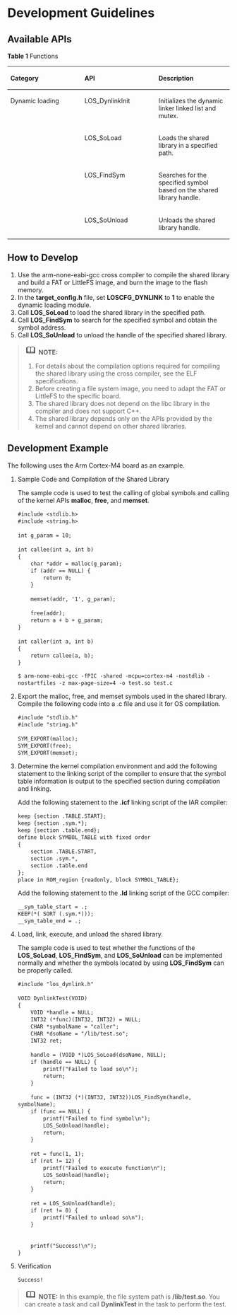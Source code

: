 # Development Guidelines<a name="EN-US_TOPIC_0000001182409801"></a>

## Available APIs<a name="section158501652121514"></a>

**Table  1**  Functions

<a name="table18293928155615"></a>
<table><thead align="left"><tr id="row129362875613"><th class="cellrowborder" valign="top" width="33.33333333333333%" id="mcps1.2.4.1.1"><p id="p19444103765618"><a name="p19444103765618"></a><a name="p19444103765618"></a>Category</p>
</th>
<th class="cellrowborder" valign="top" width="33.33333333333333%" id="mcps1.2.4.1.2"><p id="p944473716569"><a name="p944473716569"></a><a name="p944473716569"></a>API</p>
</th>
<th class="cellrowborder" valign="top" width="33.33333333333333%" id="mcps1.2.4.1.3"><p id="p144445378565"><a name="p144445378565"></a><a name="p144445378565"></a>Description</p>
</th>
</tr>
</thead>
<tbody><tr id="row16964173231"><td class="cellrowborder" rowspan="4" valign="top" width="33.33333333333333%" headers="mcps1.2.4.1.1 "><p id="p106040172412"><a name="p106040172412"></a><a name="p106040172412"></a>Dynamic loading</p>
</td>
<td class="cellrowborder" valign="top" width="33.33333333333333%" headers="mcps1.2.4.1.2 "><p id="p136961178237"><a name="p136961178237"></a><a name="p136961178237"></a>LOS_DynlinkInit</p>
</td>
<td class="cellrowborder" valign="top" width="33.33333333333333%" headers="mcps1.2.4.1.3 "><p id="p3697131710237"><a name="p3697131710237"></a><a name="p3697131710237"></a>Initializes the dynamic linker linked list and mutex.</p>
</td>
</tr>
<tr id="row18697201714231"><td class="cellrowborder" valign="top" headers="mcps1.2.4.1.1 "><p id="p66971817102319"><a name="p66971817102319"></a><a name="p66971817102319"></a>LOS_SoLoad</p>
</td>
<td class="cellrowborder" valign="top" headers="mcps1.2.4.1.2 "><p id="p1569711715233"><a name="p1569711715233"></a><a name="p1569711715233"></a>Loads the shared library in a specified path.</p>
</td>
</tr>
<tr id="row18697117132313"><td class="cellrowborder" valign="top" headers="mcps1.2.4.1.1 "><p id="p1697161732312"><a name="p1697161732312"></a><a name="p1697161732312"></a>LOS_FindSym</p>
</td>
<td class="cellrowborder" valign="top" headers="mcps1.2.4.1.2 "><p id="p5697917132313"><a name="p5697917132313"></a><a name="p5697917132313"></a>Searches for the specified symbol based on the shared library handle.</p>
</td>
</tr>
<tr id="row1925202662319"><td class="cellrowborder" valign="top" headers="mcps1.2.4.1.1 "><p id="p7925526112315"><a name="p7925526112315"></a><a name="p7925526112315"></a>LOS_SoUnload</p>
</td>
<td class="cellrowborder" valign="top" headers="mcps1.2.4.1.2 "><p id="p492520269233"><a name="p492520269233"></a><a name="p492520269233"></a>Unloads the shared library handle.</p>
</td>
</tr>
</tbody>
</table>

## How to Develop<a name="section5241132917523"></a>

1.  Use the arm-none-eabi-gcc cross compiler to compile the shared library and build a FAT or LittleFS image, and burn the image to the flash memory.
2.  In the  **target\_config.h**  file, set  **LOSCFG\_DYNLINK**  to  **1**  to enable the dynamic loading module.
3.  Call  **LOS\_SoLoad**  to load the shared library in the specified path.
4.  Call  **LOS\_FindSym**  to search for the specified symbol and obtain the symbol address.
5.  Call  **LOS\_SoUnload**  to unload the handle of the specified shared library.

>![](../public_sys-resources/icon-note.gif) **NOTE:** 
>1.  For details about the compilation options required for compiling the shared library using the cross compiler, see the ELF specifications.
>2.  Before creating a file system image, you need to adapt the FAT or LittleFS to the specific board.
>3.  The shared library does not depend on the libc library in the compiler and does not support C++.
>4.  The shared library depends only on the APIs provided by the kernel and cannot depend on other shared libraries.

## Development Example<a name="section8708112313531"></a>

The following uses the Arm Cortex-M4 board as an example.

1.  Sample Code and Compilation of the Shared Library

    The sample code is used to test the calling of global symbols and calling of the kernel APIs  **malloc**,  **free**, and  **memset**.

    ```
    #include <stdlib.h>
    #include <string.h>
    
    int g_param = 10;
    
    int callee(int a, int b)
    {
        char *addr = malloc(g_param);
        if (addr == NULL) {
            return 0;
        }
    
        memset(addr, '1', g_param);
    
        free(addr);
        return a + b + g_param;
    }
    
    int caller(int a, int b)
    {
        return callee(a, b);
    }
    ```

    ```
    $ arm-none-eabi-gcc -fPIC -shared -mcpu=cortex-m4 -nostdlib -nostartfiles -z max-page-size=4 -o test.so test.c
    ```

2.  Export the malloc, free, and memset symbols used in the shared library. Compile the following code into a .c file and use it for OS compilation.

    ```
    #include "stdlib.h"
    #include "string.h"
    
    SYM_EXPORT(malloc);
    SYM_EXPORT(free);
    SYM_EXPORT(memset);
    ```

3.  Determine the kernel compilation environment and add the following statement to the linking script of the compiler to ensure that the symbol table information is output to the specified section during compilation and linking.

    Add the following statement to the  **.icf**  linking script of the IAR compiler:

    ```
    keep {section .TABLE.START};
    keep {section .sym.*};
    keep {section .table.end};
    define block SYMBOL_TABLE with fixed order
    {
        section .TABLE.START,
        section .sym.*,
        section .table.end
    };
    place in ROM_region {readonly, block SYMBOL_TABLE};
    ```

    Add the following statement to the  **.ld**  linking script of the GCC compiler:

    ```
    __sym_table_start = .;
    KEEP(*( SORT (.sym.*)));
    __sym_table_end = .;
    ```

4.  Load, link, execute, and unload the shared library.

    The sample code is used to test whether the functions of the  **LOS\_SoLoad**,  **LOS\_FindSym**, and  **LOS\_SoUnload**  can be implemented normally and whether the symbols located by using  **LOS\_FindSym**  can be properly called.

    ```
    #include "los_dynlink.h"
    
    VOID DynlinkTest(VOID)
    {
        VOID *handle = NULL;
        INT32 (*func)(INT32, INT32) = NULL;
        CHAR *symbolName = "caller";
        CHAR *dsoName = "/lib/test.so";
        INT32 ret;
    
        handle = (VOID *)LOS_SoLoad(dsoName, NULL);
        if (handle == NULL) {
            printf("Failed to load so\n");
            return;
        }
    
        func = (INT32 (*)(INT32, INT32))LOS_FindSym(handle, symbolName);
        if (func == NULL) {
            printf("Failed to find symbol\n");
            LOS_SoUnload(handle);
            return;
        }
    
        ret = func(1, 1);
        if (ret != 12) {
            printf("Failed to execute function\n");
            LOS_SoUnload(handle);
            return;
        }
    
        ret = LOS_SoUnload(handle);
        if (ret != 0) {
            printf("Failed to unload so\n");
        }
    	
    	
        printf("Success!\n");
    }
    ```

5.  Verification

    ```
    Success!
    ```


>![](../public_sys-resources/icon-note.gif) **NOTE:** 
>In this example, the file system path is  **/lib/test.so**.
>You can create a task and call  **DynlinkTest**  in the task to perform the test.

